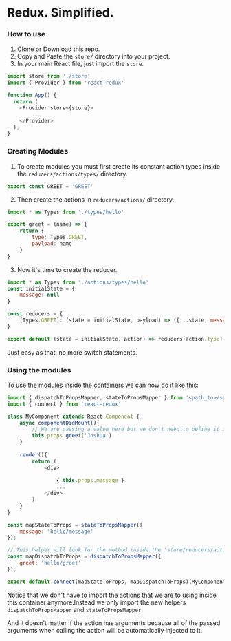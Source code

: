 # Redux. Simplified.

### How to use
1. Clone or Download this repo.
2. Copy and Paste the `store/` directory into your project.
3. In your main React file, just import the `store`.
```js
import store from './store'
import { Provider } from 'react-redux'

function App() {
  return (
    <Provider store={store}>
        ...
    </Provider>
  );
}
```

### Creating Modules
1. To create modules you must first create its constant action types inside the `reducers/actions/types/` directory.
```js
export const GREET = 'GREET'
```
2. Then create the actions in `reducers/actions/` directory.
```js
import * as Types from './types/hello'

export greet = (name) => {
    return {
        type: Types.GREET,
        payload: name
    }
}
```
3. Now it's time to create the reducer.
```js
import * as Types from './actions/types/hello'
const initialState = {
    message: null
}

const reducers = {
    [Types.GREET]: (state = initialState, payload) => ({...state, message: 'Hello, ' + payload})
}

export default (state = initialState, action) => reducers[action.type] ? reducers[action.type](action.payload) : state
```

Just easy as that, no more switch statements.

### Using the modules
To use the modules inside the containers we can now do it like this:
```js
import { dispatchToPropsMapper, stateToPropsMapper } from '<path_to>/store/mappers';
import { connect } from 'react-redux'

class MyComponent extends React.Component {
    async componentDidMount(){
        // We are passing a value here but we don't need to define it in our 'mapDispatchToProps' anymore
        this.props.greet('Joshua')
    }
    
    render(){
        return (
            <div>
            
                { this.props.message }
                ...
            </div>
        )
    }
}

const mapStateToProps = stateToPropsMapper({
    message: 'hello/message'
});

// This helper will look for the method inside the 'store/reducers/actions/' directory.
const mapDispatchToProps = dispatchToPropsMapper({
    greet: 'hello/greet'
});

export default connect(mapStateToProps, mapDispatchToProps)(MyComponent)
```

Notice that we don't have to import the actions that we are to using inside this container anymore.Instead we only import the new helpers `dispatchToPropsMapper` and `stateToPropsMapper`.

And it doesn't matter if the action has arguments because all of the passed arguments when calling the action will be automatically injected to it.
